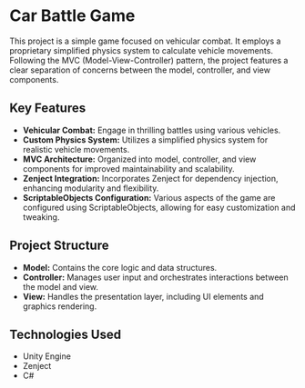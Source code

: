 # Car Battle Game

This project is a simple game focused on vehicular combat. It employs a proprietary simplified physics system to calculate vehicle movements. Following the MVC (Model-View-Controller) pattern, the project features a clear separation of concerns between the model, controller, and view components.

## Key Features

- **Vehicular Combat:** Engage in thrilling battles using various vehicles.
- **Custom Physics System:** Utilizes a simplified physics system for realistic vehicle movements.
- **MVC Architecture:** Organized into model, controller, and view components for improved maintainability and scalability.
- **Zenject Integration:** Incorporates Zenject for dependency injection, enhancing modularity and flexibility.
- **ScriptableObjects Configuration:** Various aspects of the game are configured using ScriptableObjects, allowing for easy customization and tweaking.

## Project Structure

- **Model:** Contains the core logic and data structures.
- **Controller:** Manages user input and orchestrates interactions between the model and view.
- **View:** Handles the presentation layer, including UI elements and graphics rendering.

## Technologies Used

- Unity Engine
- Zenject
- C#
